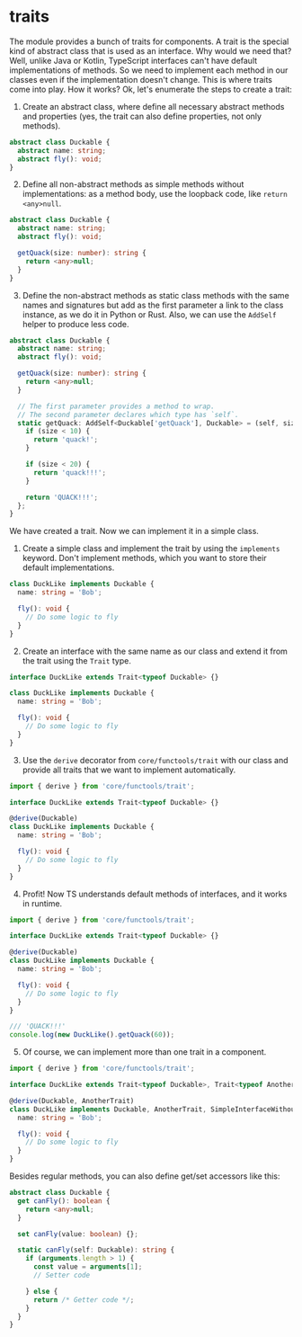 # traits

The module provides a bunch of traits for components. A trait is the special kind of abstract class that is used as an interface.
Why would we need that? Well, unlike Java or Kotlin, TypeScript interfaces can't have default implementations of methods.
So we need to implement each method in our classes even if the implementation doesn't change.
This is where traits come into play. How it works? Ok, let's enumerate the steps to create a trait:

1. Create an abstract class, where define all necessary abstract methods and properties (yes, the trait can also define properties,
   not only methods).

  ```typescript
  abstract class Duckable {
    abstract name: string;
    abstract fly(): void;
  }
  ```

2. Define all non-abstract methods as simple methods without implementations: as a method body, use the loopback code,
   like `return <any>null`.

  ```typescript
  abstract class Duckable {
    abstract name: string;
    abstract fly(): void;

    getQuack(size: number): string {
      return <any>null;
    }
  }
  ```

3. Define the non-abstract methods as static class methods with the same names and signatures but add as the first parameter
   a link to the class instance, as we do it in Python or Rust. Also, we can use the `AddSelf` helper to produce less code.

  ```typescript
  abstract class Duckable {
    abstract name: string;
    abstract fly(): void;

    getQuack(size: number): string {
      return <any>null;
    }

    // The first parameter provides a method to wrap.
    // The second parameter declares which type has `self`.
    static getQuack: AddSelf<Duckable['getQuack'], Duckable> = (self, size) => {
      if (size < 10) {
        return 'quack!';
      }

      if (size < 20) {
        return 'quack!!!';
      }

      return 'QUACK!!!';
    };
  }
  ```

We have created a trait. Now we can implement it in a simple class.

1. Create a simple class and implement the trait by using the `implements` keyword.
   Don't implement methods, which you want to store their default implementations.

  ```typescript
  class DuckLike implements Duckable {
    name: string = 'Bob';

    fly(): void {
      // Do some logic to fly
    }
  }
  ```

2. Create an interface with the same name as our class and extend it from the trait using the `Trait` type.

  ```typescript
  interface DuckLike extends Trait<typeof Duckable> {}

  class DuckLike implements Duckable {
    name: string = 'Bob';

    fly(): void {
      // Do some logic to fly
    }
  }
  ```

3. Use the `derive` decorator from `core/functools/trait` with our class and provide all traits that we want to implement automatically.

  ```typescript
  import { derive } from 'core/functools/trait';

  interface DuckLike extends Trait<typeof Duckable> {}

  @derive(Duckable)
  class DuckLike implements Duckable {
    name: string = 'Bob';

    fly(): void {
      // Do some logic to fly
    }
  }
  ```

4. Profit! Now TS understands default methods of interfaces, and it works in runtime.

  ```typescript
  import { derive } from 'core/functools/trait';

  interface DuckLike extends Trait<typeof Duckable> {}

  @derive(Duckable)
  class DuckLike implements Duckable {
    name: string = 'Bob';

    fly(): void {
      // Do some logic to fly
    }
  }

  /// 'QUACK!!!'
  console.log(new DuckLike().getQuack(60));
  ```

5. Of course, we can implement more than one trait in a component.

  ```typescript
  import { derive } from 'core/functools/trait';

  interface DuckLike extends Trait<typeof Duckable>, Trait<typeof AnotherTrait> {}

  @derive(Duckable, AnotherTrait)
  class DuckLike implements Duckable, AnotherTrait, SimpleInterfaceWithoutDefaultMethods {
    name: string = 'Bob';

    fly(): void {
      // Do some logic to fly
    }
  }
  ```

Besides regular methods, you can also define get/set accessors like this:

```typescript
abstract class Duckable {
  get canFly(): boolean {
    return <any>null;
  }

  set canFly(value: boolean) {};

  static canFly(self: Duckable): string {
    if (arguments.length > 1) {
      const value = arguments[1];
      // Setter code

    } else {
      return /* Getter code */;
    }
  }
}
```
